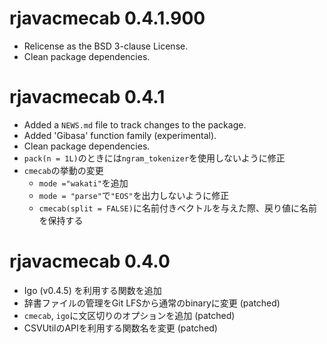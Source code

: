 # rjavacmecab 0.4.1.900

* Relicense as the BSD 3-clause License.
* Clean package dependencies.

# rjavacmecab 0.4.1

* Added a `NEWS.md` file to track changes to the package.
* Added 'Gibasa' function family (experimental).
* Clean package dependencies.
* `pack(n = 1L)`のときには`ngram_tokenizer`を使用しないように修正
* `cmecab`の挙動の変更
  * `mode ="wakati"`を追加
  * `mode = "parse"`で`"EOS"`を出力しないように修正
  * `cmecab(split = FALSE)`に名前付きベクトルを与えた際、戻り値に名前を保持する

# rjavacmecab 0.4.0

* Igo (v0.4.5) を利用する関数を追加
* 辞書ファイルの管理をGit LFSから通常のbinaryに変更 (patched)
* `cmecab`, `igo`に文区切りのオプションを追加 (patched)
* CSVUtilのAPIを利用する関数名を変更 (patched)
